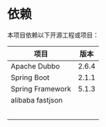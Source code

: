 # 依赖

本项目依赖以下开源工程或项目：

| 项目             | 版本  |
| ---------------- | ----- |
| Apache Dubbo     | 2.6.4 |
| Spring Boot      | 2.1.1 |
| Spring Framework | 5.1.3 |
| alibaba fastjson |       |
|                  |       |
|                  |       |
|                  |       |
|                  |       |
|                  |       |

